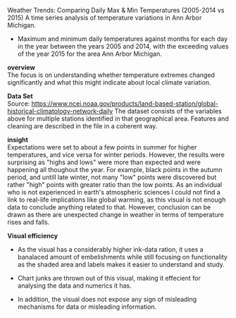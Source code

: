 Weather Trends: Comparing Daily Max & Min Temperatures (2005-2014 vs 2015)
A time series analysis of temperature variations in Ann Arbor Michigan.
 * Maximum and minimum daily temperatures against months for each day in the year between the years 2005 and 2014, with the exceeding values of the year 2015 for the area Ann Arbor Michigan.


**overview**  
The focus is on understanding whether temperature extremes changed significantly and what this might indicate about local climate variation.


**Data Set**  
Source: https://www.ncei.noaa.gov/products/land-based-station/global-historical-climatology-network-daily
The dataset consists of the variables above for multiple stations identified in that geographical area.
Features and cleaning are described in the file in a coherent way.


**insight**  
Expectations were set to about a few points in summer for higher temperatures, and vice versa for winter periods. However, the results were surprising as "highs and lows" were more than expected and were happening all thoughout the year. For example, black points in the autumn period, and untill late winter, not many "low" points were discovered but rather "high" points with greater ratio than the low points. As an individual who is not experienced in earth's atmospheric sciences I could not find a link to real-life implications like global warming, as this visual is not enough data to conclude anything related to that. However, conclusion can be drawn as there are unexpected change in weather in terms of temperature rises and falls.

**Visual efficiency**  
* As the visual has a considerably higher ink-data ration, it uses a banalaced amount of embelishments while still focusing on functionality as the shaded area and labels makes it easier to understand and study.

* Chart junks are thrown out of this visual, making it effecient for analysing the data and numerics it has.

* In addition, the visual does not expose any sign of misleading mechanisms for data or misleading information.
